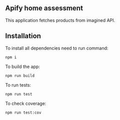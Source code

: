 ## Apify home assessment

This application fetches products from imagined API.

## Installation

To install all dependencies need to run command:

```
npm i
```

To build the app:

```
npm run build
```

To run tests:

```
npm run test
```

To check coverage:

```
npm run test:cov
```

